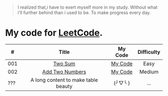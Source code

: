 > I realized that,i have to exert myself more in my study.
Without what i'll further behind than i used to be.
To make progress every day.


# My code for [LeetCode](https://leetcode.com/problemset/algorithms/).

| # | Title | My Code | Difficulty |
|---|:---:|:---:|:---:|
| 001 | [Two Sum](https://leetcode.com/problems/two-sum/) | [My Code](https://github.com/shalldie/LeetCode/blob/master/mycode/001%20Two%20Sum/twosum.js) | Easy |
| 002 | [Add Two Numbers](https://leetcode.com/problems/add-two-numbers/) | [My Code](https://github.com/shalldie/LeetCode/blob/master/mycode/002%20Add%20Two%20Numbers/addtwonumbers.js) | Medium |
| ??? | A long content to make table beauty | (╯▽╰ ) | ... |

